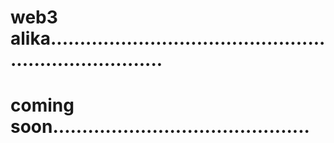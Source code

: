 # web3 alika.........................................................................
# coming soon............................................
